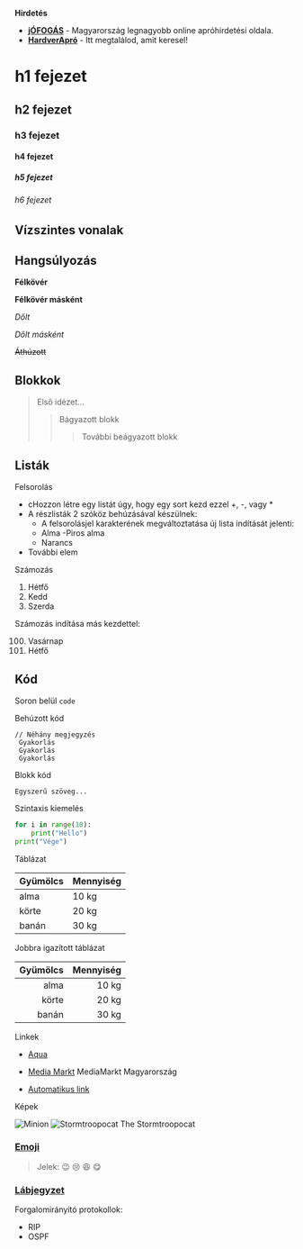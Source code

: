 **Hirdetés**

- __[jÓFOGÁS](https://jofogas.hu/)__ - Magyarország legnagyobb online apróhirdetési oldala.
- __[HardverApró](https://harverapro.hu/)__ - Itt megtalálod, amit keresel!


# h1 fejezet
## h2 fejezet
### h3 fejezet
#### h4 fejezet
##### h5 fejezet
###### h6 fejezet


## Vízszintes vonalak


## Hangsúlyozás

**Félkövér**

__Félkövér másként__

*Dőlt*

_Dőlt másként_

~~Áthúzott~~


## Blokkok


> Első idézet...
>> Bágyazott blokk
> > >További beágyazott blokk


## Listák

Felsorolás

+ cHozzon létre egy listát úgy, hogy egy sort kezd ezzel +, -, vagy *
+ A részlisták 2 szóköz behúzásával készülnek:
    - A felsorolásjel karakterének megváltoztatása új lista indítását jelenti:
    + Alma
        -Piros alma
    - Narancs
+ További elem

Számozás

1. Hétfő
1. Kedd
1. Szerda



Számozás indítása más kezdettel:

100. Vasárnap
1. Hétfő


## Kód

Soron belül `code`

Behúzott kód

    // Néhány megjegyzés
     Gyakorlás
     Gyakorlás
     Gyakorlás


Blokk kód

```
Egyszerű szöveg...
```

Szintaxis kiemelés

```python
for i in range(10):
    print("Hello")
print("Vége")
```

Táblázat

| Gyümölcs | Mennyiség |
| ------| -----------|
| alma | 10 kg
| körte | 20 kg
| banán | 30 kg


Jobbra igazított táblázat

| Gyümölcs | Mennyiség |
| ------: | -----------:|
| alma | 10 kg
| körte | 20 kg
| banán | 30 kg


Linkek

+ [Aqua](http://aqua.hu)

+ [Media Markt](http://mediamarkt.hu/) MediaMarkt Magyarország

+ [Automatikus link](https://arpadszki.hu)


Képek

![Minion](https://octodex.github.com/images/minion.png)
![Stormtroopocat](https://octodex.github.com/images/stormtroopocat.jpg) The Stormtroopocat


### [Emoji](https://github.com/markdown-it/markdown-it-emoji)

>Jelek: :wink: :cry: :laughing: :yum:


### [Lábjegyzet](https://github.com/markdown-it/markdown-it-footnote)
Forgalomirányító protokollok:  
- RIP
- OSPF

[^elem]:**Routing Information Protocol**

[^elem]:  **Open Shortest Path First**

